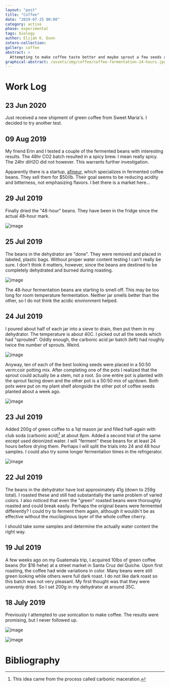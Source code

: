 ```yaml
---
layout: "post"
title: "Coffee"
date: "2019-07-25 00:00"
category: active
phase: experimental
tags: biology
author: Elijah K. Dunn
zotero-collection:
gallery: coffee
abstract: >
  Attempting to make coffee taste better and maybe sprout a few seeds along the way.
graphical-abstract: /assets/img/coffee/coffee-fermentation-24-hours.jpg
---
```


# Work Log

## 23 Jun 2020
Just received a new shipment of green coffee from Sweet Maria's. I decided to try another test.

## 09 Aug 2019
My friend Erin and I tested a couple of the fermented beans with interesting results. The 48hr CO2 batch resulted in a spicy brew. I mean really spicy. The 24hr diH2O did not however. This warrants further investigation.

Apparently there is a startup, [afineur](https://www.afineur.com/), which specializes in fermented coffee beans. They sell them for $50/lb. Their goal seems to be reducing acidity and bitterness, not emphasizing flavors. I bet there is a market here...

## 29 Jul 2019
Finally dried the "48-hour" beans. They have been in the fridge since the actual 48-hour mark.

![image](/assets/img/coffee/coffee-fermentation-drying-48-hours.jpg)

## 25 Jul 2019
The beans in the dehydrator are "done". They were removed and placed in labeled, plastic bags. Without proper water content testing I can't really be sure. I don't think it matters, however, since the beans are destined to be completely dehydrated and burned during roasting.

![image](/assets/img/coffee/coffee-dried-24-hour.jpg)

The 48-hour fermentation beans are starting to smell off. This may be too long for room temperature fermentation. Neither jar smells better than the other, so I do not think the acidic environment helped.

## 24 Jul 2019
I poured about half of each jar into a sieve to drain, then put them in my dehydrator. The temperature is about 40C. I picked out all the seeds which had "sprouted". Oddly enough, the carbonic acid jar batch (left) had roughly twice the number of sprouts. Weird.

![image](/assets/img/coffee/coffee-24-hour-sprouting.jpg)

Anyway, ten of each of the best looking seeds were placed in a 50:50 verm:coir potting mix. After completing one of the pots I realized that the sprout could actually be a stem, not a root. So one entire pot is planted with the sprout facing down and the other pot is a 50:50 mix of up/down. Both pots were put on my plant shelf alongside the other pot of coffee seeds planted about a week ago.

![image](/assets/img/coffee/coffee-planted-sprouts.jpg)

## 23 Jul 2019
Added 200g of green coffee to a 1qt mason jar and filled half-again with club soda (carbonic acid)[^1] at about 8pm. Added a second trial of the same except used deionized water. I will "ferment" these beans for at least 24 hours before drying them. Perhaps I will split the trials into 24 and 48 hour samples. I could also try some longer fermentation times in the refrigerator.

![image](/assets/img/coffee/coffee-fermentation-carbonic-water.JPG)

## 22 Jul 2019
The beans in the dehydrator have lost approximately 41g (down to 259g total). I roasted these and still had substantially the same problem of varied colors. I also noticed that even the "green" roasted beans were thoroughly roasted and could break easily. Perhaps the original beans were fermented differently? I could try to ferment them again, although it wouldn't be as effective without the mucilaginous layer of the whole coffee cherry.

I should take some samples and determine the actually water content the right way.

## 19 Jul 2019
A few weeks ago on my Guatemala trip, I acquired 10lbs of green coffee beans (for $16 hehe) at a street market in Santa Cruz del Quiche. Upon first roasting, the coffee had wide variations in color. Many beans were still green looking while others were full dark roast. I do not like dark roast so this batch was not very pleasant. My first thought was that they were unevenly dried. So I set 200g in my dehydrator at around 35C.

## 18 July 2019

Previously I attempted to use sonication to make coffee. The results were promising, but I never followed up.

![image](/assets/img/coffee/coffee-ultrasonic-mass.jpg)

![image](/assets/img/coffee/coffee-ultrasonic-filtered.jpg)

# Bibliography

<!--notes-->
[^1]: This idea came from the process called carbonic maceration.

<!--links-->
